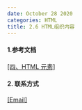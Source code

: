 ```yaml
---
date: October 28 2020
categories: HTML
title: 2.6 HTML组织内容
---
```


#### 1.参考文档

[[四、HTML 元素]](https://web-oyster.github.io/2020/10/28/HTML/Tutorial/%E5%9B%9B%E3%80%81HTML%20%E5%85%83%E7%B4%A)

#### 2. 联系方式

[[Email]](yuanmin8888@outlook.com)
